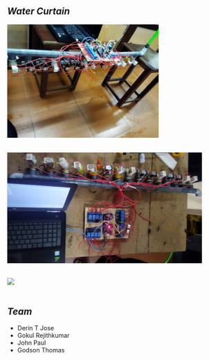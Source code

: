 ## ***_Water Curtain_***

<img src="https://github.com/Godson-Thomas/Water-Curtain/blob/master/Im1.jpg" width="350"><br><br>

<img src="https://github.com/Godson-Thomas/Water-Curtain/blob/master/ImR2.jpg" width="450"><br><br>


<img src="https://github.com/Godson-Thomas/Water-Curtain/blob/master/TVideo.gif" width="400"  /> <br><br>


## ***_Team_***

- Derin T Jose
- Gokul Rejithkumar
- John Paul
- Godson Thomas